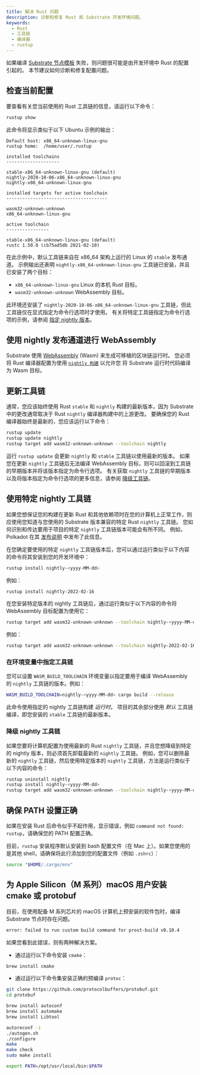 ```yaml
---
title: 解决 Rust 问题
description: 诊断和修复 Rust 和 Substrate 开发环境问题。
keywords:
  - Rust
  - 工具链
  - 编译器
  - rustup
---
```


如果编译 [Substrate 节点模板](https://github.com/paritytech/polkadot-sdk-solochain-template) 失败，则问题很可能是由开发环境中 Rust 的配置引起的。
本节建议如何诊断和修复配置问题。

## 检查当前配置

要查看有关您当前使用的 Rust 工具链的信息，请运行以下命令：

```bash
rustup show
```

此命令将显示类似于以下 Ubuntu 示例的输出：

```text
Default host: x86_64-unknown-linux-gnu
rustup home:  /home/user/.rustup

installed toolchains
--------------------

stable-x86_64-unknown-linux-gnu (default)
nightly-2020-10-06-x86_64-unknown-linux-gnu
nightly-x86_64-unknown-linux-gnu

installed targets for active toolchain
--------------------------------------

wasm32-unknown-unknown
x86_64-unknown-linux-gnu

active toolchain
----------------

stable-x86_64-unknown-linux-gnu (default)
rustc 1.50.0 (cb75ad5db 2021-02-10)
```

在此示例中，默认工具链来自在 x86_64 架构上运行的 Linux 的 `stable` 发布通道。
示例输出还表明 `nightly-x86_64-unknown-linux-gnu` 工具链已安装，并且已安装了两个目标：

- `x86_64-unknown-linux-gnu` Linux 的本机 Rust 目标。
- `wasm32-unknown-unknown` WebAssembly 目标。

此环境还安装了 `nightly-2020-10-06-x86_64-unknown-linux-gnu` 工具链，但此工具链仅在显式指定为命令行选项时才使用。
有关将特定工具链指定为命令行选项的示例，请参阅 [指定 nightly 版本](#specifying-nightly-version)。

## 使用 nightly 发布通道进行 WebAssembly

Substrate 使用 [WebAssembly](https://webassembly.org) (Wasm) 来生成可移植的区块链运行时。
您必须将 Rust 编译器配置为使用 [`nightly 构建`](https://doc.rust-lang.org/book/appendix-07-nightly-rust.html) 以允许您
将 Substrate 运行时代码编译为 Wasm 目标。

## 更新工具链

通常，您应该始终使用 Rust `stable` 和 `nightly` 构建的最新版本，因为 Substrate 中的更改通常取决于 Rust `nightly` 编译器构建中的上游更改。
要确保您的 Rust 编译器始终是最新的，您应该运行以下命令：

```bash
rustup update
rustup update nightly
rustup target add wasm32-unknown-unknown --toolchain nightly
```

运行 `rustup update` 会更新 `nightly` 和 `stable` 工具链以使用最新的版本。
如果您在更新 `nightly` 工具链后无法编译 WebAssembly 目标，则可以回滚到工具链的早期版本并将该版本指定为命令行选项。
有关获取 `nightly` 工具链的早期版本以及将版本指定为命令行选项的更多信息，请参阅 [降级工具链](#downgrading-rust-nightly)。

## 使用特定 nightly 工具链

如果您想保证您的构建在更新 Rust 和其他依赖项时在您的计算机上正常工作，则应使用您知道与您使用的 Substrate 版本兼容的特定 Rust `nightly` 工具链。
您如何识别和传达要用于项目的特定 `nightly` 工具链版本可能会有所不同。
例如，Polkadot 在其 [发布说明](https://github.com/paritytech/polkadot/releases) 中发布了此信息。

在您确定要使用的特定 `nightly` 工具链版本后，您可以通过运行类似于以下内容的命令将其安装到您的开发环境中：

```bash
rustup install nightly-<yyyy-MM-dd>
```

例如：

```bash
rustup install nightly-2022-02-16
```

在您安装特定版本的 nightly 工具链后，通过运行类似于以下内容的命令将 WebAssembly 目标配置为使用它：

```bash
rustup target add wasm32-unknown-unknown --toolchain nightly-<yyyy-MM-dd>
```

例如：

```bash
rustup target add wasm32-unknown-unknown --toolchain nightly-2022-02-16
```

### 在环境变量中指定工具链

您可以设置 `WASM_BUILD_TOOLCHAIN` 环境变量以指定要用于编译 WebAssembly 的 `nightly` 工具链的版本。例如：

```bash
WASM_BUILD_TOOLCHAIN=nightly-<yyyy-MM-dd> cargo build --release
```

此命令使用指定的 nightly 工具链构建 _运行时_。
项目的其余部分使用 _默认_ 工具链编译，即您安装的 `stable` 工具链的最新版本。

### 降级 nightly 工具链

如果您要将计算机配置为使用最新的 Rust `nightly` 工具链，并且您想降级到特定的 nightly 版本，则必须首先卸载最新的 `nightly` 工具链。
例如，您可以删除最新的 `nightly` 工具链，然后使用特定版本的 `nightly` 工具链，方法是运行类似于以下内容的命令：

```sh
rustup uninstall nightly
rustup install nightly-<yyyy-MM-dd>
rustup target add wasm32-unknown-unknown --toolchain nightly-<yyyy-MM-dd>
```

## 确保 PATH 设置正确

如果在安装 Rust 后命令似乎不起作用，显示错误，例如 `command not found: rustup`，请确保您的 PATH 配置正确。

目前，`rustup` 安装程序默认安装到 bash 配置文件（在 Mac 上）。如果您使用的是其他 shell，请确保将此行添加到您的配置文件（例如 `.zshrc`）：

```bash
source "$HOME/.cargo/env"
```

## 为 Apple Silicon（M 系列）macOS 用户安装 cmake 或 protobuf

目前，在使用配备 M 系列芯片的 macOS 计算机上预安装的软件包时，编译 Substrate 节点时存在问题。

```sh
error: failed to run custom build command for prost-build v0.10.4
```

如果您看到此错误，则有两种解决方案。

- 通过运行以下命令安装 `cmake`：

```bash
brew install cmake
```

- 通过运行以下命令集安装正确的预编译 `protoc`：

```bash
git clone https://github.com/protocolbuffers/protobuf.git
cd protobuf

brew install autoconf
brew install automake
brew install Libtool

autoreconf -i
./autogen.sh
./configure
make
make check
sudo make install

export PATH=/opt/usr/local/bin:$PATH
